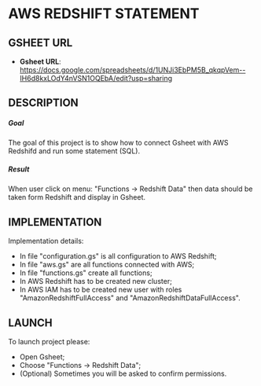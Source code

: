 AWS REDSHIFT STATEMENT
======================


GSHEET URL
----------

* **Gsheet URL**: https://docs.google.com/spreadsheets/d/1UNJi3EbPM5B_qkqpVem--IH6d8kxLOdY4nVSN1OQEbA/edit?usp=sharing


DESCRIPTION
-----------

##### Goal
The goal of this project is to show how to connect Gsheet with AWS Redshifd and run some statement (SQL).

##### Result 
When user click on menu: "Functions -> Redshift Data" then data should be taken form Redshift and display in Gsheet.


IMPLEMENTATION
-----------

Implementation details:
* In file "configuration.gs" is all configuration to AWS Redshift;
* In file "aws.gs" are all functions connected with AWS;
* In file "functions.gs" create all functions;
* In AWS Redshift has to be created new cluster;
* In AWS IAM has to be created new user with roles "AmazonRedshiftFullAccess" and "AmazonRedshiftDataFullAccess". 
  

LAUNCH
------

To launch project please:
* Open Gsheet;
* Choose "Functions -> Redshift Data";
* (Optional) Sometimes you will be asked to confirm permissions.